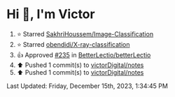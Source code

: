 <h1>Hi 👋, I'm Victor </h1>

<!--RECENT_ACTIVITY:start-->
1. ⭐ Starred [SakhriHoussem/Image-Classification](https://github.com/SakhriHoussem/Image-Classification)<br>
2. ⭐ Starred [obendidi/X-ray-classification](https://github.com/obendidi/X-ray-classification)<br>
3. 👍 Approved [#235](https://github.com/BetterLectio/betterLectio/pull/235#pullrequestreview-1777358544) in [BetterLectio/betterLectio](https://github.com/BetterLectio/betterLectio)<br>
4. ⬆️ Pushed 1 commit(s) to [victorDigital/notes](https://github.com/victorDigital/notes)<br>
5. ⬆️ Pushed 1 commit(s) to [victorDigital/notes](https://github.com/victorDigital/notes)<br>
<!--RECENT_ACTIVITY:end-->

<!--RECENT_ACTIVITY:last_update-->
Last Updated: Friday, December 15th, 2023, 1:34:45 PM
<!--RECENT_ACTIVITY:last_update_end-->
